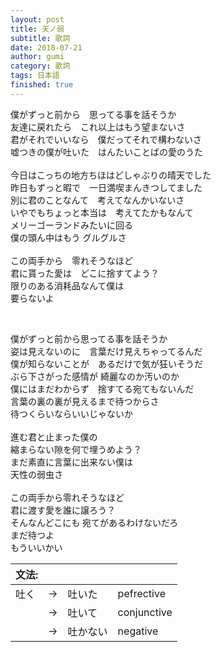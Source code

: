 ```yaml
---
layout: post
title: 天ノ弱
subtitle: 歌詞
date: 2018-07-21
author: gumi
category: 歌詞
tags: 日本語
finished: true
---
```


<p>僕がずっと前から　思ってる事を話そうか<br>
友達に戻れたら　これ以上はもう望まないさ<br>
君がそれでいいなら　僕だってそれで構わないさ<br>
嘘つきの僕が吐いた　はんたいことばの愛のうた<br>
<br>
今日はこっちの地方ちほはどしゃぶりの晴天でした<br>
昨日もずっと暇で　一日満喫まんきつしてました<br>
別に君のことなんて　考えてなんかいないさ<br>
いやでもちょっと本当は　考えてたかもなんて<br>
メリーゴーランドみたいに回る<br>
僕の頭ん中はもう グルグルさ<br>
<br>
この両手から　零れそうなほど<br>
君に貰った愛は　どこに捨すてよう？<br>
限りのある消耗品なんて僕は<br>
要らないよ</p>
<br>
<p>僕がずっと前から思ってる事を話そうか<br>
姿は見えないのに　言葉だけ見えちゃってるんだ<br>
僕が知らないことが　あるだけで気が狂いそうだ<br>
ぶら下さがった感情が 綺麗なのか汚いのか<br>
僕にはまだわからず　捨すてる宛てもないんだ<br>
言葉の裏の裏が見えるまで待つからさ<br>
待つくらいならいいじゃないか<br>
<br>
進む君と止まった僕の<br>
縮まらない隙を何で埋うめよう？<br>
まだ素直に言葉に出来ない僕は<br>
天性の弱虫さ<br>
<br>
この両手から零れそうなほど<br>
君に渡す愛を誰に譲ろう？<br>
そんなんどこにも 宛てがあるわけないだろ<br>
まだ待つよ<br>
もういいかい</p>


<table>
<thead>
<tr>
<th>文法:</th>
<th></th>
<th></th>
<th></th>
</tr>
</thead>
<tbody>
<tr>
<td>吐く</td>
<td>→</td>
<td>吐いた</td>
<td>pefrective</td>
</tr>
<tr>
<td></td>
<td>→</td>
<td>吐いて</td>
<td>conjunctive</td>
</tr>
<tr>
<td></td>
<td>→</td>
<td>吐かない</td>
<td>negative</td>
</tr>
</tbody>
</table>
